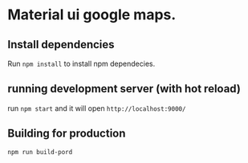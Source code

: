 # Material ui google maps.
## Install dependencies
Run `npm install` to install npm dependecies.

## running development server (with hot reload)
run `npm start` and it will open `http://localhost:9000/`

## Building for production
`npm run build-pord`
